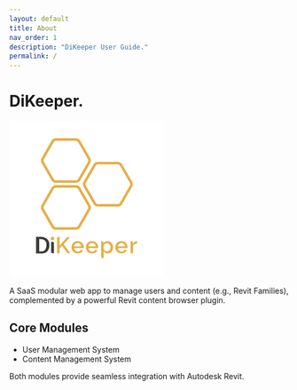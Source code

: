 ```yaml
---
layout: default
title: About
nav_order: 1
description: "DiKeeper User Guide."
permalink: /
---
```


# DiKeeper.

![DiKeeper Logo](assets\images\DiKeeper-Square-Logo-Light-Theme_w240.png)

A SaaS modular web app to manage users and content (e.g., Revit Families), complemented by a powerful Revit content browser plugin.

## Core Modules

- User Management System
- Content Management System

Both modules provide seamless integration with Autodesk Revit.
<!-- [Download](https://diroots.com/revit-plugins/dirootsone/){: .btn .btn-di-orange } -->